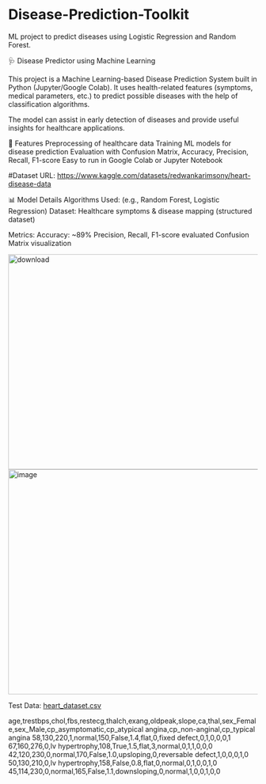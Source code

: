 # Disease-Prediction-Toolkit
ML project to predict diseases using Logistic Regression and Random Forest.

🩺 Disease Predictor using Machine Learning

This project is a Machine Learning-based Disease Prediction System built in Python (Jupyter/Google Colab).
It uses health-related features (symptoms, medical parameters, etc.) to predict possible diseases with the help of classification algorithms.

The model can assist in early detection of diseases and provide useful insights for healthcare applications.

🚀 Features
Preprocessing of healthcare data
Training ML models for disease prediction
Evaluation with Confusion Matrix, Accuracy, Precision, Recall, F1-score
Easy to run in Google Colab or Jupyter Notebook

#Dataset URL: https://www.kaggle.com/datasets/redwankarimsony/heart-disease-data

📊 Model Details
Algorithms Used: (e.g., Random Forest, Logistic Regression)
Dataset: Healthcare symptoms & disease mapping (structured dataset)

Metrics:
Accuracy: ~89%
Precision, Recall, F1-score evaluated
Confusion Matrix visualization

<img width="570" height="435" alt="download" src="https://github.com/user-attachments/assets/743c4ec6-768c-4672-9096-f056dd6f5e82" />

<img width="530" height="455" alt="image" src="https://github.com/user-attachments/assets/7bd8a223-e6d7-4af5-8cf2-9dd1ba4ac9a5" />

Test Data:
[heart_dataset.csv](https://github.com/user-attachments/files/22029991/heart_dataset.csv)

age,trestbps,chol,fbs,restecg,thalch,exang,oldpeak,slope,ca,thal,sex_Female,sex_Male,cp_asymptomatic,cp_atypical angina,cp_non-anginal,cp_typical angina
58,130,220,1,normal,150,False,1.4,flat,0,fixed defect,0,1,0,0,0,1
67,160,276,0,lv hypertrophy,108,True,1.5,flat,3,normal,0,1,1,0,0,0
42,120,230,0,normal,170,False,1.0,upsloping,0,reversable defect,1,0,0,0,1,0
50,130,210,0,lv hypertrophy,158,False,0.8,flat,0,normal,0,1,0,0,1,0
45,114,230,0,normal,165,False,1.1,downsloping,0,normal,1,0,0,1,0,0


 
